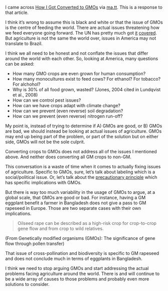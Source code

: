 I came across [How I Got Converted to GMOs](http://www.nytimes.com/2015/04/25/opinion/sunday/how-i-got-converted-to-gmo-food.html) via [ma.tt](http://ma.tt/2015/05/more-on-gmos). This is a response to that article. 

I think it’s wrong to assume this is black and white or that the issue of GMOs is the centre of feeding the world. There are actual issues threatening how we feed everyone going forward. The UN has pretty much got [it](http://www.unep.org/wed/2013/quickfacts/) [covered](http://www.un.org/en/events/desertificationday/background.shtml). But agriculture is not the same the world over, issues in America may not translate to Brazil. 

I think we all need to be honest and not conflate the issues that differ around the world with each other. So, looking at America, many questions can be asked:

*   How many GMO crops are even grown for human consumption?
*   How many monocultures exist to feed cows? For ethanol? For tobacco? For alchohol?
*   Why is 30% of all food grown, wasted? (Jones, 2004 cited in Lundqvist et al., 2008)
*   How can we control pest issues?
*   How can we have crops adapt with climate change?
*   How can we prevent (even reverse) soil degradation?
*   How can we prevent (even reverse) nitrogen run-off?

My point is, instead of trying to determine if A) GMOs are good, or B) GMOs are bad, we should instead be looking at actual issues of agriculture. GMOs may end up being part of the problem, or part of the solution but on either side, GMOs will not be the sole culprit. 

Converting crops to GMOs does not address all of the issues I mentioned above. And neither does converting all GM crops to non-GM. 

This conversation is a waste of time when it comes to actually fixing issues of agriculture. Specific to GMOs, sure, let’s talk about labeling which is a social/political issue. Or, let’s talk about the [precautionary principle](http://nassimtaleb.org/tag/precautionary-principle/) which has specific implications with GMOs. 

But there is way too much variability in the usage of GMOs to argue, at a global scale, that GMOs are good or bad. For instance, having a GM eggplant benefit a farmer in Bangladesh does not give a pass to GM rapeseed in Europe. Those are two separate cases with their own implications.

> Oilseed rape can be described as a high-risk crop for crop-to-crop gene flow and from crop to wild relatives.

(From Genetically modified organisms (GMOs): The significance of gene flow through pollen transfer) 

That issue of cross-pollination and biodiversity is specific to GM rapeseed and does not conclude much in terms of eggplants in Bangladesh. 

I think we need to stop arguing GMOs and start addressing the actual problems facing agriculture around the world. There is and will continue to be a wide array of causes to those problems and probably even more solutions to consider.